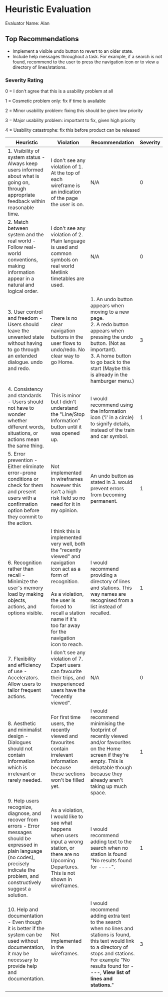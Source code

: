 # Heuristic Evaluation 
Evaluator Name: Alan

## Top Recommendations

- Implement a visible undo button to revert to an older state.
- Include help messages throughout a task. For example, if a search is not found, recommend to the user to press the navigation icon or to view a directory of lines/stations.

###  Severity Rating 

0 = I don't agree that this is a usability problem at all 

1 = Cosmetic problem only: fix if time is available 

2 = Minor usability problem: fixing this should be given low priority 

3 = Major usability problem: important to fix, given high priority 

4 = Usability catastrophe: fix this before product can be released 


| Heuristic                                                                                                                                                                                            | Violation                                                                                                                                                                                                                                      | Recommendation                                                                                                                                                                                                                  | Severity |
| ---------------------------------------------------------------------------------------------------------------------------------------------------------------------------------------------------- | ---------------------------------------------------------------------------------------------------------------------------------------------------------------------------------------------------------------------------------------------- | ------------------------------------------------------------------------------------------------------------------------------------------------------------------------------------------------------------------------------- | -------- |
| 1. Visibility of system status - Always keep users informed about what is going on, through appropriate feedback within reasonable time.                                                             | I don't see any violation of 1. At the top of each wireframe is an indication of the page the user is on.                                                                                                                                      | N/A                                                                                                                                                                                                                             | 0        |
| 2. Match between system and the real world - Follow real-world conventions, making information appear in a natural and logical order.                                                                | I don't see any violation of 2. Plain language is used and common symbols on real world Metlink timetables are used.                                                                                                                           | N/A                                                                                                                                                                                                                             | 0        |
| 3. User control and freedom - Users should leave the unwanted state without having to go through an extended dialogue. undo and redo.                                                                | There is no clear navigation buttons in the user flows to undo/redo. No clear way to go Home.                                                                                                                                                  | 1. An undo button appears when moving to a new page.<br>2. A redo button appears when pressing the undo button. (Not as important).<br>3. A home button to go back to the start (Maybe this is already in the hamburger menu.)  | 3        |
| 4. Consistency and standards - Users should not have to wonder whether different words, situations, or actions mean the same thing.                                                                  | This is minor but I didn't understand the  "Line/Stop Information" button until it was opened up.                                                                                                                                              | I would recommend using the information icon ('i' in a circle) to signify details, instead of the train and car symbol.                                                                                                         | 1        |
| 5. Error prevention - Either eliminate error-prone conditions or check for them and present users with a confirmation option before they commit to the action.                                       | Not implemented in wireframes however this isn't a high risk field so no need for it in my opinion.                                                                                                                                            | An undo button as stated in 3. would prevent errors from becoming permanent.                                                                                                                                                    | 1        |
| 6. Recognition rather than recall - Minimize the user's memory load by making objects, actions, and options visible.                                                                                 | I think this is implemented very well, both the "recently viewed" and navigation icon act as a form of recognition. <br><br>As a violation, the user is forced to recall a station name if it's too far away for the navigation icon to reach. | I would recommend providing a directory of lines and stations. This way names are recognised from a list instead of recalled.                                                                                                   | 1        |
| 7. Flexibility and efficiency of use - Accelerators. Allow users to tailor frequent actions.                                                                                                         | I don't see any violation of 7. Expert users can favourite their trips, and inexperienced users have the "recently viewed".                                                                                                                    | N/A                                                                                                                                                                                                                             | 0        |
| 8. Aesthetic and minimalist design - Dialogues should not contain information which is irrelevant or rarely needed.                                                                                  | For first time users, the recently viewed and favourites contain irrelevant information because these sections won't be filled yet.                                                                                                            | I would recommend minimising the footprint of recently viewed and/or favourites on the Home screen if they're empty. This is debatable though because they already aren't taking up much space.                                 | 1        |
| 9. Help users recognize, diagnose, and recover from errors - Error messages should be expressed in plain language (no codes), precisely indicate the problem, and constructively suggest a solution. | As a violation, I would like to see what happens when users input a wrong station, or there are no Upcoming Departures. This is not shown in wireframes.                                                                                       | I would recommend adding text to the search when no station is found "No results found for ----".                                                                                                                               | 1        |
| 10. Help and documentation - Even though it is better if the system can be used without documentation, it may be necessary to provide help and documentation.                                        | Not implemented in the wireframes.                                                                                                                                                                                                             | I would recommend adding extra text to the search when no lines and stations is found, this text would link to a directory of stops and stations. For example "No results found for ----, **View list of lines and stations.**" | 3        |
|                                                                                                                                                                                                      |                                                                                                                                                                                                                                                |                                                                                                                                                                                                                                 |          |